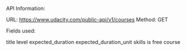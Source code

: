 API Information:

URL: https://www.udacity.com/public-api/v1/courses
Method: GET


Fields used:

title
level
expected_duration
expected_duration_unit
skills
is free course
